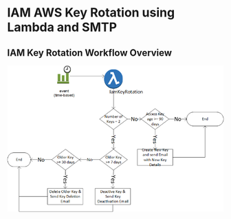 # IAM AWS Key Rotation using Lambda and SMTP

## IAM Key Rotation Workflow Overview
![workflowImport](/image2020-5-8_15-57-9.png)

